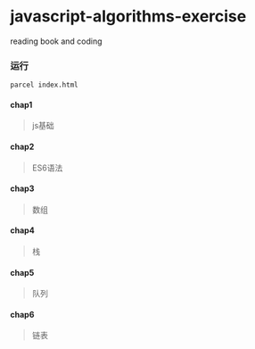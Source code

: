 # javascript-algorithms-exercise
reading book and coding

### 运行
```shell
parcel index.html
```

#### chap1
> js基础

#### chap2
> ES6语法

#### chap3
> 数组

#### chap4
> 栈

#### chap5
> 队列

#### chap6
> 链表